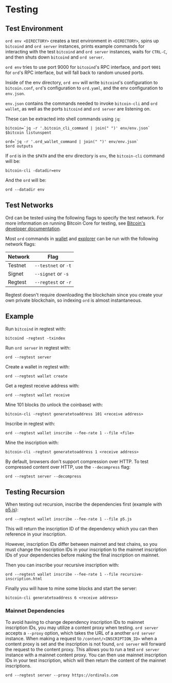 Testing
=======

Test Environment
----------------

`ord env <DIRECTORY>` creates a test environment in `<DIRECTORY>`, spins
up
`bitcoind` and `ord server` instances, prints example commands for
interacting
with the test `bitcoind` and `ord server` instances, waits for `CTRL-C`,
and
then shuts down `bitcoind` and `ord server`.

`ord env` tries to use port 9000 for `bitcoind`'s RPC interface, and
port
`9001` for `ord`'s RPC interface, but will fall back to random unused
ports.

Inside of the env directory, `ord env` will write `bitcoind`'s
configuration to
`bitcoin.conf`, `ord`'s configuration to `ord.yaml`, and the env
configuration
to `env.json`.

`env.json` contains the commands needed to invoke `bitcoin-cli` and `ord
wallet`, as well as the ports `bitcoind` and `ord server` are listening
on.

These can be extracted into shell commands using `jq`:

```shell
bitcoin=`jq -r '.bitcoin_cli_command | join(" ")' env/env.json`
$bitcoin listunspent

ord=`jq -r '.ord_wallet_command | join(" ")' env/env.json`
$ord outputs
```

If `ord` is in the `$PATH` and the env directory is `env`, the
`bitcoin-cli`
command will be:

```
bitcoin-cli -datadir=env
```

And the `ord` will be:

```
ord --datadir env
```

Test Networks
-------------

Ord can be tested using the following flags to specify the test network.
For more
information on running Bitcoin Core for testing,
see [Bitcoin's developer documentation](https://developer.bitcoin.org/examples/testing.html).

Most `ord` commands in [wallet](wallet.md) and [explorer](explorer.md)
can be run with the following network flags:

| Network | Flag                |
|---------|---------------------|
| Testnet | `--testnet` or `-t` |
| Signet  | `--signet` or `-s`  |
| Regtest | `--regtest` or `-r` |

Regtest doesn't require downloading the blockchain since you create your
own
private blockchain, so indexing `ord` is almost instantaneous.

Example
-------

Run `bitcoind` in regtest with:

```
bitcoind -regtest -txindex
```

Run `ord server` in regtest with:

```
ord --regtest server
```

Create a wallet in regtest with:

```
ord --regtest wallet create
```

Get a regtest receive address with:

```
ord --regtest wallet receive
```

Mine 101 blocks (to unlock the coinbase) with:

```
bitcoin-cli -regtest generatetoaddress 101 <receive address>
```

Inscribe in regtest with:

```
ord --regtest wallet inscribe --fee-rate 1 --file <file>
```

Mine the inscription with:

```
bitcoin-cli -regtest generatetoaddress 1 <receive address>
```

By default, browsers don't support compression over HTTP. To test
compressed
content over HTTP, use the `--decompress` flag:

```
ord --regtest server --decompress
```

Testing Recursion
-----------------

When testing out recursion, inscribe the dependencies first (example
with [p5.js](https://p5js.org)):

```
ord --regtest wallet inscribe --fee-rate 1 --file p5.js
```

This will return the inscription ID of the dependency which you can then
reference in your inscription.

However, inscription IDs differ between mainnet and test chains, so you
must
change the inscription IDs in your inscription to the mainnet
inscription IDs of
your dependencies before making the final inscription on mainnet.

Then you can inscribe your recursive inscription with:

```
ord --regtest wallet inscribe --fee-rate 1 --file recursive-inscription.html
```

Finally you will have to mine some blocks and start the server:

```
bitcoin-cli generatetoaddress 6 <receive address>
```

### Mainnet Dependencies

To avoid having to change dependency inscription IDs to mainnet
inscription IDs,
you may utilize a content proxy when testing. `ord server` accepts a
`--proxy` option, which takes the URL of a another `ord server`
instance. When making a request to `/content/<INSCRIPTION_ID>` when a
content
proxy is set and the inscription is not found, `ord server` will forward
the
request to the content proxy. This allows you to run a test `ord server`
instance with a mainnet content proxy. You can then use mainnet
inscription IDs
in your test inscription, which will then return the content of the
mainnet
inscriptions.

```
ord --regtest server --proxy https://ordinals.com
```
